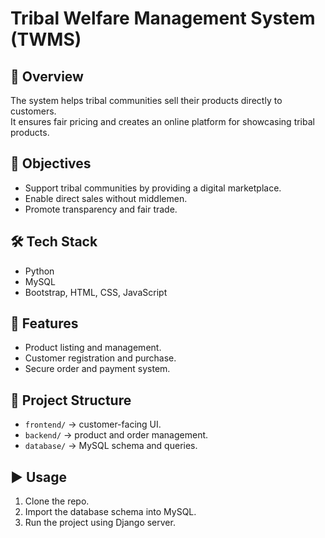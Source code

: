 # Tribal Welfare Management System (TWMS)

## 📌 Overview
The system helps tribal communities sell their products directly to customers.  
It ensures fair pricing and creates an online platform for showcasing tribal products.

## 🎯 Objectives
- Support tribal communities by providing a digital marketplace.
- Enable direct sales without middlemen.
- Promote transparency and fair trade.

## 🛠️ Tech Stack
- Python
- MySQL
- Bootstrap, HTML, CSS, JavaScript

## 🚀 Features
- Product listing and management.
- Customer registration and purchase.
- Secure order and payment system.

## 📂 Project Structure
- `frontend/` → customer-facing UI.
- `backend/` → product and order management.
- `database/` → MySQL schema and queries.

## ▶️ Usage
1. Clone the repo.
2. Import the database schema into MySQL.
3. Run the project using Django server.

